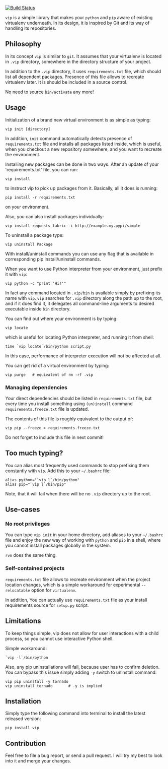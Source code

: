 [![Build Status](https://secure.travis-ci.org/dejw/vip.png)](http://travis-ci.org/dejw/vip)

`vip` is a simple library that makes your `python` and `pip` aware of existing
virtualenv underneath. In its design, it is inspired by Git and its way of
handling its repositories.


## Philosophy

In its concept `vip` is similar to `git`. It assumes that your virtualenv is
located in `.vip` directory, somewhere in the directory structure of your
project.

In addition to the `.vip` directory, it uses `requirements.txt` file, which
should list all dependent packages. Presence of this file allows to recreate
virtualenv later. It is should be included in a source control.

No need to source `bin/activate` any more!

## Usage

Initialization of a brand new virtual environment is as simple as typing:

    vip init [directory]

In addition, `init` command automatically detects presence of `requirements.txt`
file and installs all packages listed inside, which is useful, when you
checkout a new repository somewhere, and you want to recreate the environment.

Installing new packages can be done in two ways. After an update of your
'requirements.txt' file, you can run:

    vip install

to instruct vip to pick up packages from it. Basically, all it does is running:

    pip install -r requirements.txt

on your environment.

Also, you can also install packages individually:

    vip install requests fabric -i http://example.my.pypi/simple

To uninstall a package type:

    vip uninstall Package

With install/uninstall commands you can use any flag that is available in
corresponding pip install/uninstall commands.


When you want to use Python interpreter from your environment, just prefix it
with `vip`:

    vip python -c "print 'Hi!'"

In fact any command located in `.vip/bin` is available simply by prefixing its
name with `vip`. `vip` searches for `.vip` directory along the path up to the
root, and if it does find it, it delegates all command-line arguments to
desired executable inside `bin` directory.

You can find out where your environment is by typing:

    vip locate

which is useful for locating Python interpreter, and running it from shell:

    time `vip locate`/bin/python script.py

In this case, performance of interpreter execution will not be affected at all.

You can get rid of a virtual environment by typing:

    vip purge   # equivalent of rm -rf .vip

### Managing dependencies

Your direct dependencies should be listed in `requirements.txt` file, but every
time you install something using `(un)install` command `requirements.freeze.txt`
file is updated.

The contents of this file is roughly equivalent to the output of:

    vip pip --freeze > requirements.freeze.txt

Do not forget to include this file in next commit!


## Too much typing?

You can alias most frequently used commands to stop prefixing them constantly
with `vip`. Add this to your `~/.bashrc` file:

    alias python="`vip l`/bin/python"
    alias pip="`vip l`/bin/pip"

Note, that it will fail when there will be no `.vip` directory up to the root.


## Use-cases

### No root privileges

You can type `vip init` in your home directory, add aliases to your
`~/.bashrc` file and enjoy the new way of working with `python` and `pip` in a
shell, where you cannot install packages globally in the system.

`rvm` does the same thing.

### Self-contained projects

`requirements.txt` file allows to recreate environment when the project
location  changes, which is a simple workaround for experimental
`--relocatable` option for `virtualenv`.

In addition, You can actually use `requirements.txt` file as your install
requirements source for `setup.py` script.


## Limitations

To keep things simple, vip does not allow for user interactions with a child
process, so you cannot use interactive Python shell.

Simple workaround:

    `vip -l`/bin/python

Also, any pip uninstallations will fail, because user has to confirm deletion.
You can bypass this issue simply adding `-y` switch to uninstall command:

    vip pip uninstall -y tornado
    vip uninstall tornado       # -y is implied

## Installation

Simply type the following command into terminal to install the latest released
version:

    pip install vip


## Contribution

Feel free to file a bug report, or send a pull request. I will try my best to
look into it and merge your changes.